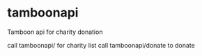 # tamboonapi
Tamboon api for charity donation


call tamboonapi/ for charity list
call tamboonapi/donate to donate
